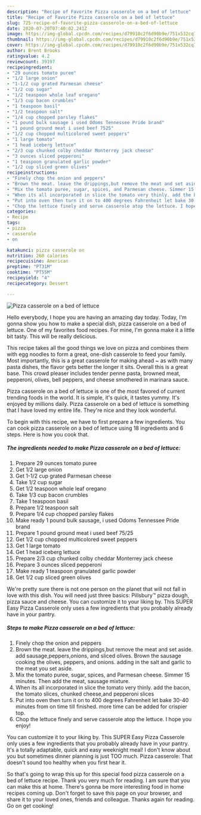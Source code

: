 ```yaml
---
description: "Recipe of Favorite Pizza casserole on a bed of lettuce"
title: "Recipe of Favorite Pizza casserole on a bed of lettuce"
slug: 725-recipe-of-favorite-pizza-casserole-on-a-bed-of-lettuce
date: 2020-07-20T07:40:02.241Z
image: https://img-global.cpcdn.com/recipes/d79910c2f6d90b9e/751x532cq70/pizza-casserole-on-a-bed-of-lettuce-recipe-main-photo.jpg
thumbnail: https://img-global.cpcdn.com/recipes/d79910c2f6d90b9e/751x532cq70/pizza-casserole-on-a-bed-of-lettuce-recipe-main-photo.jpg
cover: https://img-global.cpcdn.com/recipes/d79910c2f6d90b9e/751x532cq70/pizza-casserole-on-a-bed-of-lettuce-recipe-main-photo.jpg
author: Brent Brooks
ratingvalue: 4.2
reviewcount: 39197
recipeingredient:
- "29 ounces tomato puree"
- "1/2 large onion"
- "1-1/2 cup grated Parmesan cheese"
- "1/2 cup sugar"
- "1/2 teaspoon whole leaf oregano"
- "1/3 cup bacon crumbles"
- "1 teaspoon basil"
- "1/2 teaspoon salt"
- "1/4 cup chopped parsley flakes"
- "1 pound bulk sausage i used Odoms Tennessee Pride brand"
- "1 pound ground meat i used beef 7525"
- "1/2 cup chopped multicolored sweet peppers"
- "1 large tomato"
- "1 head iceberg lettuce"
- "2/3 cup chunked colby cheddar Monterrey jack cheese"
- "3 ounces sliced pepperoni"
- "1 teaspoon granulated garlic powder"
- "1/2 cup sliced green olives"
recipeinstructions:
- "Finely chop the onion and peppers"
- "Brown the meat. leave the drippings,but remove the meat and set aside. add sausage,peppers,onions, and sliced olives. Brown the sausage cooking the olives, peppers, and onions. adding in the salt and garlic to the meat you set aside."
- "Mix the tomato puree, sugar, spices, and Parmesan cheese. Simmer 15 minutes. Then add the meat, sausage mixture."
- "When its all incorporated in slice the tomato very thinly. add the bacon, the tomato slices, chunked cheese,and pepperoni slices"
- "Put into oven then turn it on to 400 degrees Fahrenheit let bake 30-40 minutes from on time till finished. more time can be added for crispier top."
- "Chop the lettuce finely and serve casserole atop the lettuce. I hope you enjoy!"
categories:
- Recipe
tags:
- pizza
- casserole
- on

katakunci: pizza casserole on 
nutrition: 260 calories
recipecuisine: American
preptime: "PT31M"
cooktime: "PT55M"
recipeyield: "4"
recipecategory: Dessert

---
```



![Pizza casserole on a bed of lettuce](https://img-global.cpcdn.com/recipes/d79910c2f6d90b9e/751x532cq70/pizza-casserole-on-a-bed-of-lettuce-recipe-main-photo.jpg)

Hello everybody, I hope you are having an amazing day today. Today, I'm gonna show you how to make a special dish, pizza casserole on a bed of lettuce. One of my favorites food recipes. For mine, I'm gonna make it a little bit tasty. This will be really delicious.

This recipe takes all the good things we love on pizza and combines them with egg noodles to form a great, one-dish casserole to feed your family. Most importantly, this is a great casserole for making ahead ~ as with many pasta dishes, the flavor gets better the longer it sits. Overall this is a great base. This crowd pleaser includes tender penne pasta, browned meat, pepperoni, olives, bell peppers, and cheese smothered in marinara sauce.

Pizza casserole on a bed of lettuce is one of the most favored of current trending foods in the world. It is simple, it's quick, it tastes yummy. It's enjoyed by millions daily. Pizza casserole on a bed of lettuce is something that I have loved my entire life. They're nice and they look wonderful.


To begin with this recipe, we have to first prepare a few ingredients. You can cook pizza casserole on a bed of lettuce using 18 ingredients and 6 steps. Here is how you cook that.

<!--inarticleads1-->

##### The ingredients needed to make Pizza casserole on a bed of lettuce:

1. Prepare 29 ounces tomato puree
1. Get 1/2 large onion
1. Get 1-1/2 cup grated Parmesan cheese
1. Take 1/2 cup sugar
1. Get 1/2 teaspoon whole leaf oregano
1. Take 1/3 cup bacon crumbles
1. Take 1 teaspoon basil
1. Prepare 1/2 teaspoon salt
1. Prepare 1/4 cup chopped parsley flakes
1. Make ready 1 pound bulk sausage, i used Odoms Tennessee Pride brand
1. Prepare 1 pound ground meat i used beef 75/25
1. Get 1/2 cup chopped multicolored sweet peppers
1. Get 1 large tomato
1. Get 1 head iceberg lettuce
1. Prepare 2/3 cup chunked colby cheddar Monterrey jack cheese
1. Prepare 3 ounces sliced pepperoni
1. Make ready 1 teaspoon granulated garlic powder
1. Get 1/2 cup sliced green olives


We&#39;re pretty sure there is not one person on the planet that will not fall in love with this dish. You will need just three basics: Pillsbury™ pizza dough, pizza sauce and cheese. You can customize it to your liking by. This SUPER Easy Pizza Casserole only uses a few ingredients that you probably already have in your pantry. 

<!--inarticleads2-->

##### Steps to make Pizza casserole on a bed of lettuce:

1. Finely chop the onion and peppers
1. Brown the meat. leave the drippings,but remove the meat and set aside. add sausage,peppers,onions, and sliced olives. Brown the sausage cooking the olives, peppers, and onions. adding in the salt and garlic to the meat you set aside.
1. Mix the tomato puree, sugar, spices, and Parmesan cheese. Simmer 15 minutes. Then add the meat, sausage mixture.
1. When its all incorporated in slice the tomato very thinly. add the bacon, the tomato slices, chunked cheese,and pepperoni slices
1. Put into oven then turn it on to 400 degrees Fahrenheit let bake 30-40 minutes from on time till finished. more time can be added for crispier top.
1. Chop the lettuce finely and serve casserole atop the lettuce. I hope you enjoy!


You can customize it to your liking by. This SUPER Easy Pizza Casserole only uses a few ingredients that you probably already have in your pantry. It&#39;s a totally adaptable, quick and easy weeknight meal! I don&#39;t know about you but sometimes dinner planning is just TOO much. Pizza casserole: That doesn&#39;t sound too healthy when you first hear it. 

So that's going to wrap this up for this special food pizza casserole on a bed of lettuce recipe. Thank you very much for reading. I am sure that you can make this at home. There's gonna be more interesting food in home recipes coming up. Don't forget to save this page on your browser, and share it to your loved ones, friends and colleague. Thanks again for reading. Go on get cooking!
